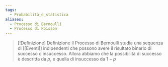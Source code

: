 ```yaml
---
tags:
  - Probabilità_e_statistica
aliases:
  - Processo di Bernoulli
  - Processo di Poisson
---
```

>[!Definizione]  Definizione
>Il Processo di Bernoulli studia una sequenza di [[Eventi]] indipendenti che possono avere il risultato binario di successo o insuccesso.
>Allora abbiamo che la possibilità di successo è descritta da $p$, e quella di insuccesso da $1-p$  